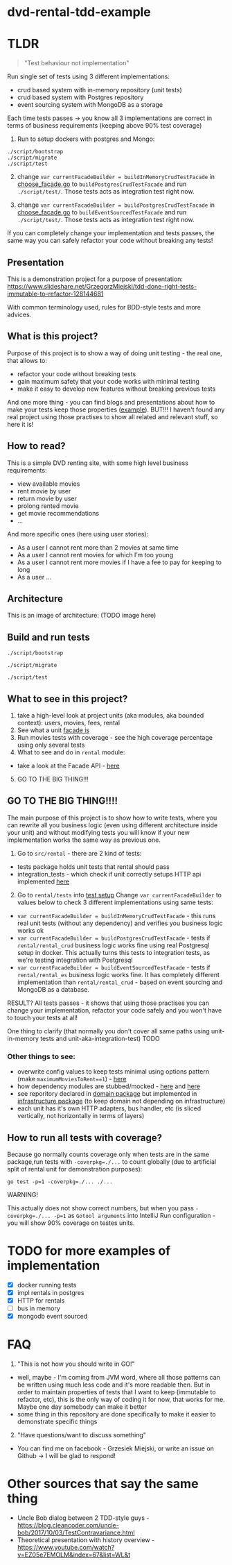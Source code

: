 # dvd-rental-tdd-example

# TLDR

> "Test behaviour not implementation"

Run single set of tests using 3 different implementations:
- crud based system with in-memory repository (unit tests)
- crud based system with Postgres repository 
- event sourcing system with MongoDB as a storage 

Each time tests passes -> you know all 3 implementations are correct in terms of business requirements (keeping above 90% test coverage)

1.  Run to setup dockers with postgres and Mongo:
```
./script/bootstrap
./script/migrate
./script/test
```
2. change `var currentFacadeBuilder = buildInMemoryCrudTestFacade` in [choose_facade.go](rental/tests/choose_facade.go#20) to `buildPostgresCrudTestFacade` and run `./script/test/`. Those tests acts as integration test right now.

3. change `var currentFacadeBuilder = buildPostgresCrudTestFacade` in [choose_facade.go](rental/tests/choose_facade.go#20) to `buildEventSourcedTestFacade` and run `./script/test/`. Those tests acts as integration test right now.

If you can completely change your implementation and tests passes, the same way you can safely refactor your code without breaking any tests!

## Presentation

This is a demonstration project for a purpose of presentation:
https://www.slideshare.net/GrzegorzMiejski/tdd-done-right-tests-immutable-to-refactor-128144681

With common terminology used, rules for BDD-style tests and more advices. 

## What is this project?

Purpose of this project is to show a way of doing unit testing - the real one, that allows to:
- refactor your code without breaking tests
- gain maximum safety that your code works with minimal testing
- make it easy to develop new features without breaking previous tests

And one more thing - you can find blogs and presentations about how to make your tests keep those properties ([example](https://www.youtube.com/watch?v=EZ05e7EMOLM&index=67&list=WL&t)).
BUT!!! I haven't found any real project using those practises to show all related and relevant stuff, so here it is!

## How to read?

This is a simple DVD renting site, with some high level business requirements:
- view available movies
- rent movie by user
- return movie by user
- prolong rented movie
- get movie recommendations
- ...

And more specific ones (here using user stories):
- As a user I cannot rent more than 2 movies at same time
- As a user I cannot rent movies for which I’m too young
- As a user I cannot rent more movies if I have a fee to pay for keeping to long
- As a user ...

## Architecture

This is an image of architecture: 
(TODO image here)

## Build and run tests

`./script/bootstrap`

`./script/migrate`

`./script/test`


## What to see in this project?

1. take a high-level look at project units (aka modules, aka bounded context): users, movies, fees, rental
2. See what a unit [facade is](src/users/api.go#L41)
3. Run movies tests with coverage - see the high coverage percentage using only several tests
4. What to see and do in `rental` module:
* take a look at the Facade API - [here](src/rental/api.go)
5. GO TO THE BIG THING!!!

## GO TO THE BIG THING!!!!

The main purpose of this project is to show how to write tests, where you can rewrite all you business logic (even using different architecture inside your unit) and without modifying tests you will know if your new implementation works the same way as previous one.

1. Go to `src/rental` - there are 2 kind of tests:
- tests package holds unit tests that rental should pass
- integration_tests - which check if unit correctly setups HTTP api implemented [here](src/rental/api/rest.go)

2. Go to `rental/tests` into [test setup](src/rental/tests/choose_facade.go#20)
Change `var currentFacadeBuilder` to values below to check 3 different implementations using same tests:
- `var currentFacadeBuilder = buildInMemoryCrudTestFacade` - this runs real unit tests (without any dependency) and verifies you business logic works ok
- `var currentFacadeBuilder = buildPostgresCrudTestFacade` - tests if `rental/rental_crud` business logic works fine using real Postgresql setup in docker. This actually turns this tests to integration tests, as we're testing integration with Postgresql
-  `var currentFacadeBuilder = buildEventSourcedTestFacade` - tests if `rental/rental_es` business logic works fine. It has completely different implementation than `rental/rental_crud` - based on event sourcing and MongoDB as a database.

RESULT? All tests passes - it shows that using those practises you can change your implementation, refactor your code safely and you won't have to touch your tests at all!

One thing to clarify (that normally you don't cover all same paths using unit-in-memory tests and unit-aka-integration-test) TODO

### Other things to see:
* overwrite config values to keep tests minimal using options pattern (make `maximumMoviesToRent==1`) - [here](src/rental/tests/rent_movie_test.go#TestCannotRentMoreMoviesThanMaximum) 
* how dependency modules are stubbed/mocked - [here](src/rental_crud/configuration.go#Build) and [here](TODO)
* see reporitory declared in [domain package](src/rental_es/repository.go) but implemented in [infrastructure package](src/rental_es/infrastructure/mongo_repository.go) 
(to keep domain not depending on infrastructure) 
* each unit has it's own HTTP adapters, bus handler, etc (is sliced vertically, not horizontally in terms of layers)


## How to run all tests with coverage?
Because go normally counts coverage only when tests are in the same package,run tests with `-coverpkg=./...` to count globally (due to artificial split of rental unit for demonstration purposes):
 
 ```
 go test -p=1 -coverpkg=./... ./...
```

WARNING!
 
This actually does not show correct numbers, but when you pass `-coverpkg=./... -p=1` as `Gotool arguments` into IntelliJ Run configuration - you will show 90% coverage on testes units.  


# TODO for more examples of implementation

- [x] docker running tests
- [x] impl rentals in postgres
- [x] HTTP for rentals
- [ ] bus in memory
- [x] mongodb event sourced

# FAQ

1. "This is not how you should write in GO!"
- well, maybe - I'm coming from JVM word, where all those patterns can be written using much less code and it's more readable then. But in order to maintain properties of tests that I want to keep (immutable to refactor, etc), this is the only way of coding it for now, that works for me. Maybe one day somebody can make it better
- some thing in this repository are done specifically to make it easier to demonstrate specific things
2. "Have questions/want to discuss something"
- You can find me on facebook - Grzesiek Miejski, or write an issue on Github -> I will be glad to respond!

# Other sources that say the same thing

* Uncle Bob dialog between 2 TDD-style guys - https://blog.cleancoder.com/uncle-bob/2017/10/03/TestContravariance.html
* Theoretical presentation with history overview - https://www.youtube.com/watch?v=EZ05e7EMOLM&index=67&list=WL&t
